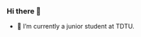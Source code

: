 ### Hi there 👋
- 🔭 I’m currently a junior student at TDTU.

<!--
**trnqbao/trnqbao** is a ✨ _special_ ✨ repository because its `README.md` (this file) appears on your GitHub profile.

Here are some ideas to get you started:

- 🔭 I’m currently a junior student at TDTU.

